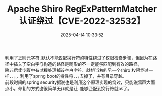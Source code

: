 ﻿---
title: Apache Shiro RegExPatternMatcher 认证绕过【CVE-2022-32532】
date: 2025-04-14 10:33:52
tags:
- apache shiro
- 认证绕过
- CVE-2022-32532
categories:
  - [漏洞分析]
description: 本文简要介绍了 CVE-2022-32532 的漏洞成因
---


利用了正则元字符`.`默认不能匹配换行符的特性绕过了权限检查步骤，但因为在路径中插入了空白字符构造的路径是畸形的不一定能够匹配到有效的路径，  
除非后续步骤中有过程处理掉该空白字符，就想当初的另一个shiro 权限绕过一样`..;`，利用了spring boot的特性将`..;`去掉了，并有目录穿越。  
前段时间的spring security据说也是利用这个原理实现的绕过，只能说雷声大雨点小。修复的方式也很简单无非就是让`.`能够匹配到换行符就ok了。


